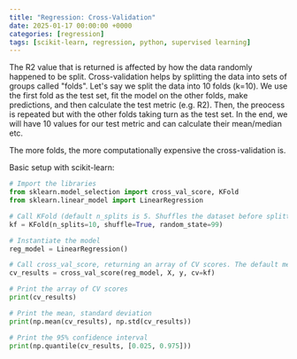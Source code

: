 ```yaml
---
title: "Regression: Cross-Validation"
date: 2025-01-17 00:00:00 +0000
categories: [regression]
tags: [scikit-learn, regression, python, supervised learning]
---
```


The R2 value that is returned is affected by how the data randomly happened to be split. Cross-validation helps by splitting the data into sets of groups called "folds". Let's say we split the data into 10 folds (k=10). We use the first fold as the test set, fit the model on the other folds, make predictions, and then calculate the test metric (e.g. R2). Then, the preocess is repeated but with the other folds taking turn as the test set. In the end, we will have 10 values for our test metric and can calculate their mean/median etc. 

The more folds, the more computationally expensive the cross-validation is. 

Basic setup with scikit-learn: 
```python
# Import the libraries
from sklearn.model_selection import cross_val_score, KFold
from sklearn.linear_model import LinearRegression

# Call KFold (default n_splits is 5. Shuffles the dataset before splitting into folds)
kf = KFold(n_splits=10, shuffle=True, random_state=99)

# Instantiate the model
reg_model = LinearRegression()

# Call cross_val_score, returning an array of CV scores. The default metric is R2
cv_results = cross_val_score(reg_model, X, y, cv=kf)

# Print the array of CV scores
print(cv_results)

# Print the mean, standard deviation
print(np.mean(cv_results), np.std(cv_results))

# Print the 95% confidence interval
print(np.quantile(cv_results, [0.025, 0.975]))
```
